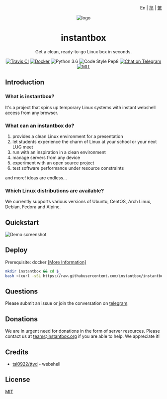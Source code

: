<p align="right">En | <a href="./docs/README-zh_cn.md">简</a> | <a href="./docs/README-zh_tw.md">繁</a></p>

<div align="center">

![logo](https://user-images.githubusercontent.com/5880908/53614582-6ebdfc80-3ba8-11e9-819e-d96a3f7c22f0.png)

# instantbox

Get a clean, ready-to-go Linux box in seconds.

[![Travis CI](https://badgen.net/travis/instantbox/instantbox)](https://travis-ci.com/instantbox/instantbox)
[![Docker](https://badgen.net/badge//instantbox%2Finstantbox?icon=docker)](https://hub.docker.com/r/instantbox/instantbox)
![Python 3.6](https://badgen.net/badge/python/3.6/3776ab)
![Code Style Pep8](https://badgen.net/badge/code%20style/pep8/ffd343)
[![Chat on Telegram](https://badgen.net/badge/chat/on%20telegram/0088cc)](https://t.me/joinchat/HtYtxRSerOwrMLg_2_wZTQ)
[![MIT](https://badgen.net/badge/license/MIT/3da639)](LICENSE)

</div>


## Introduction

### What is instantbox?

It's a project that spins up temporary Linux systems with instant webshell access from any browser.


### What can an instantbox do?

1. provides a clean Linux environment for a presentation
2. let students experience the charm of Linux at your school or your next LUG meet
3. run with an inspiration in a clean environment
4. manage servers from any device
5. experiment with an open source project
6. test software performance under resource constraints

and more! ideas are endless...


### Which Linux distributions are available?

We currently supports various versions of Ubuntu, CentOS, Arch Linux, Debian, Fedora and Alpine.



## Quickstart

![Demo screenshot](https://user-images.githubusercontent.com/5880908/53613565-6237a500-3ba4-11e9-9e39-8ea48cee73ee.png)


## Deploy

Prerequisite: docker [[More Information]](https://docs.docker.com/install/)

```bash
mkdir instantbox && cd $_
bash <(curl -sSL https://raw.githubusercontent.com/instantbox/instantbox/master/init.sh)
```


## Questions

Please submit an issue or join the conversation on [telegram](https://t.me/joinchat/HtYtxRSerOwrMLg_2_wZTQ).


## Donations

We are in urgent need for donations in the form of server resources. Please contact us at team@instantbox.org if you are able to help. We appreciate it!


## Credits

* [tsl0922/ttyd](https://github.com/tsl0922/ttyd) - webshell


## License

[MIT](LICENSE)
